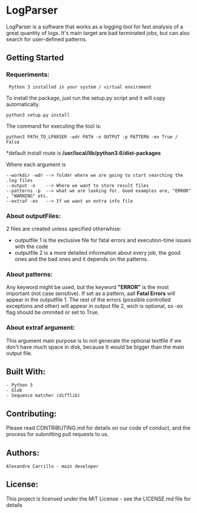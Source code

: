 # LogParser

LogParser is a software that works as a logging tool for fast analysis of a great quantity of logs.
It's main target are bad terminated jobs, but can also search for user-defined patterns.

## Getting Started

### Requeriments:

	 Python 3 installed in your system / virtual enviroment

To install the package, just run the setup.py script and it will copy automatically.
		
	python3 setup.py install

The command for executing the tool is:

 	python3 PATH_TO_LPARSER -wdr PATH -o OUTPUT -p PATTERN -ex True / False  
  
*default install route is **/usr/local/lib/python3.6/dist-packages**

Where each argument is

	--workdir -wdr --> folder where we are going to start searching the .log files
	--output -o    --> Where we want to store result files
	--patterns -p  --> what we are looking for. Good examples are, "ERROR" , "WARNING" etc.
  	--extraf -ex   --> If we want an extra info file 
 
### About outputFiles:

2 files are created unless specified otherwhise:

* outputfile 1 is the exclusive file for fatal errors and execution-time issues with the code 
* outputfile 2 is a more detailed information about every job, the good ones and the bad ones and it depends on the patterns.


### About patterns:

Any keyword might be used, but the keyword  **"ERROR"** is the most important (not case sensitive). If set as a pattern, aall **Fatal Errors** will appear in the outputfile 1. The rest of the errors (possible controlled exceptions and other) will appear in output file 2, wich is optional, so -ex flag should be ommited or set to True.

### About extraf argument:

This argument main purpose is to not generate the optional textfile if we don't  have much space in disk, because It would be bigger than the main output file. 

## Built With:


	- Python 3
	- Glob
	- Sequence matcher (difflib)


## Contributing:


Please read CONTRIBUTING.md for details on our code of conduct, and the process for submitting pull requests to us.

## Authors:


	Alexandre Carrillo - main developer 

## License:

This project is licensed under the MIT License - see the LICENSE.md file for details
